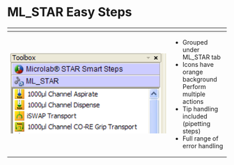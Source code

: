 # ML\_STAR Easy Steps

<table data-header-hidden><thead><tr><th width="358"></th><th></th></tr></thead><tbody><tr><td><img src="../../.gitbook/assets/image (26).png" alt="" data-size="original"></td><td><ul><li>Grouped under ML_STAR tab</li><li>Icons have orange background Perform multiple actions </li><li>Tip handling included (pipetting steps)</li><li>Full range of error handling</li></ul></td></tr></tbody></table>
